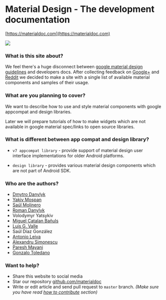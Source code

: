 # Material Design - The development documentation

[https://materialdoc.com](https://materialdoc.com)

<img src="images/screenshot.png"/>

### What is this site about?

We feel there's a huge disconnect between [google material design guidelines](http://www.google.com/design/spec/material-design/introduction.html) and developers docs. After collecting feedback on [Google+](https://plus.google.com/+DmytroDanylyk/posts/MJYpZq666KA) and [Reddit](https://www.reddit.com/r/androiddev/comments/3qm8pk/do_you_think_material_design_spec_is_not_enough/) we decided to make a site with a single list of available material components and samples of their usage.

### What are you planning to cover?

We want to describe how to use and style material components with google appcompat and design libraries.

Later we will prepare tutorials of how to make widgets which are not available in google material spec/links to open source libraries.

### What is different between app compat and design library?

* `v7 appcompat library` - provide support of material design user interface implementations  for older Android platforms.

* `design library` - provides various material design components which are not part of Android SDK.

### Who are the authors?

* [Dmytro Danylyk](http://www.dmytrodanylyk.com/)
* [Yakiv Mospan](http://www.yakivmospan.com/)
* [Saúl Molinero](http://saulmm.github.io/)
* [Roman Danylyk](https://github.com/romandanylyk)
* Volodymyr Yatsykiv
* [Miguel Catalan Bañuls](https://geekytheory.com)
* [Luis G. Valle](http://lgvalle.xyz)
* Saúl Díaz González
* [Antonio Leiva](http://antonioleiva.com)
* [Alexandru Simonescu](http://alexsimo.com)
* [Paresh Mayani](http://www.technotalkative.com/)
* [Gonzalo Toledano](http://gnzlt.com)

### Want to help?

* Share this website to social media
* Star our repository [github.com/materialdoc](https://github.com/materialdoc/materialdoc-web)
* Write or edit article and send pull request to `master` branch. *(Make sure you have read [how to contribute](docs/how-to-contribute.md) section)*
